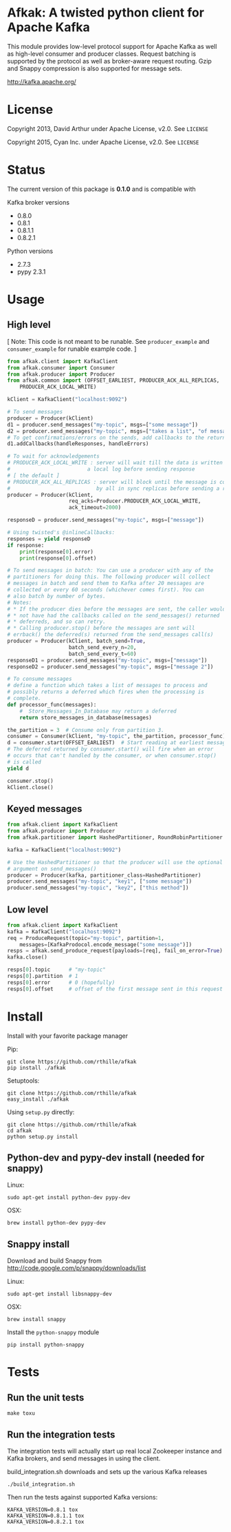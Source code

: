 # Afkak: A twisted python client for Apache Kafka


This module provides low-level protocol support for Apache Kafka as well as
high-level consumer and producer classes. Request batching is supported by the
protocol as well as broker-aware request routing. Gzip and Snappy compression
is also supported for message sets.

http://kafka.apache.org/

# License

Copyright 2013, David Arthur under Apache License, v2.0. See `LICENSE`

Copyright 2015, Cyan Inc. under Apache License, v2.0. See `LICENSE`

# Status

The current version of this package is **0.1.0** and is compatible with

Kafka broker versions
- 0.8.0
- 0.8.1
- 0.8.1.1
- 0.8.2.1

Python versions
- 2.7.3
- pypy 2.3.1

# Usage

## High level
[ Note: This code is not meant to be runable. See `producer_example`
and `consumer_example` for runable example code. ]

```python
from afkak.client import KafkaClient
from afkak.consumer import Consumer
from afkak.producer import Producer
from afkak.common import (OFFSET_EARLIEST, PRODUCER_ACK_ALL_REPLICAS,
    PRODUCER_ACK_LOCAL_WRITE)

kClient = KafkaClient("localhost:9092")

# To send messages
producer = Producer(kClient)
d1 = producer.send_messages("my-topic", msgs=["some message"])
d2 = producer.send_messages("my-topic", msgs=["takes a list", "of messages"])
# To get confirmations/errors on the sends, add callbacks to the returned deferreds
d1.addCallbacks(handleResponses, handleErrors)

# To wait for acknowledgements
# PRODUCER_ACK_LOCAL_WRITE : server will wait till the data is written to
#                         a local log before sending response
# [ the default ]
# PRODUCER_ACK_ALL_REPLICAS : server will block until the message is committed
#                            by all in sync replicas before sending a response
producer = Producer(kClient,
                    req_acks=Producer.PRODUCER_ACK_LOCAL_WRITE,
                    ack_timeout=2000)

responseD = producer.send_messages("my-topic", msgs=["message"])

# Using twisted's @inlineCallbacks:
responses = yield responseD
if response:
    print(response[0].error)
    print(response[0].offset)

# To send messages in batch: You can use a producer with any of the
# partitioners for doing this. The following producer will collect
# messages in batch and send them to Kafka after 20 messages are
# collected or every 60 seconds (whichever comes first). You can
# also batch by number of bytes.
# Notes:
# * If the producer dies before the messages are sent, the caller would
# * not have had the callbacks called on the send_messages() returned
# * deferreds, and so can retry.
# * Calling producer.stop() before the messages are sent will
# errback() the deferred(s) returned from the send_messages call(s)
producer = Producer(kClient, batch_send=True,
                    batch_send_every_n=20,
                    batch_send_every_t=60)
responseD1 = producer.send_messages("my-topic", msgs=["message"])
responseD2 = producer.send_messages("my-topic", msgs=["message 2"])

# To consume messages
# define a function which takes a list of messages to process and
# possibly returns a deferred which fires when the processing is
# complete.
def processor_func(messages):
    #  Store_Messages_In_Database may return a deferred
    return store_messages_in_database(messages)

the_partition = 3  # Consume only from partition 3.
consumer = Consumer(kClient, "my-topic", the_partition, processor_func)
d = consumer.start(OFFSET_EARLIEST)  # Start reading at earliest message
# The deferred returned by consumer.start() will fire when an error
# occurs that can't handled by the consumer, or when consumer.stop()
# is called
yield d

consumer.stop()
kClient.close()
```

## Keyed messages
```python
from afkak.client import KafkaClient
from afkak.producer import Producer
from afkak.partitioner import HashedPartitioner, RoundRobinPartitioner

kafka = KafkaClient("localhost:9092")

# Use the HashedPartitioner so that the producer will use the optional key
# argument on send_messages()
producer = Producer(kafka, partitioner_class=HashedPartitioner)
producer.send_messages("my-topic", "key1", ["some message"])
producer.send_messages("my-topic", "key2", ["this method"])


```


## Low level

```python
from afkak.client import KafkaClient
kafka = KafkaClient("localhost:9092")
req = ProduceRequest(topic="my-topic", partition=1,
    messages=[KafkaProdocol.encode_message("some message")])
resps = afkak.send_produce_request(payloads=[req], fail_on_error=True)
kafka.close()

resps[0].topic      # "my-topic"
resps[0].partition  # 1
resps[0].error      # 0 (hopefully)
resps[0].offset     # offset of the first message sent in this request
```

# Install

Install with your favorite package manager

Pip:

```shell
git clone https://github.com/rthille/afkak
pip install ./afkak
```

Setuptools:
```shell
git clone https://github.com/rthille/afkak
easy_install ./afkak
```

Using `setup.py` directly:
```shell
git clone https://github.com/rthille/afkak
cd afkak
python setup.py install
```

## Python-dev and pypy-dev install (needed for snappy)

Linux:
```shell
sudo apt-get install python-dev pypy-dev
```

OSX:
```shell
brew install python-dev pypy-dev
```

## Snappy install

Download and build Snappy from http://code.google.com/p/snappy/downloads/list

Linux:
```shell
sudo apt-get install libsnappy-dev
```

OSX:
```shell
brew install snappy
```

Install the `python-snappy` module
```shell
pip install python-snappy
```

# Tests

## Run the unit tests

```shell
make toxu
```

## Run the integration tests

The integration tests will actually start up real local Zookeeper
instance and Kafka brokers, and send messages in using the client.

build_integration.sh downloads and sets up the various Kafka releases
```shell
./build_integration.sh
```

Then run the tests against supported Kafka versions:
```shell
KAFKA_VERSION=0.8.1 tox
KAFKA_VERSION=0.8.1.1 tox
KAFKA_VERSION=0.8.2.1 tox
```
